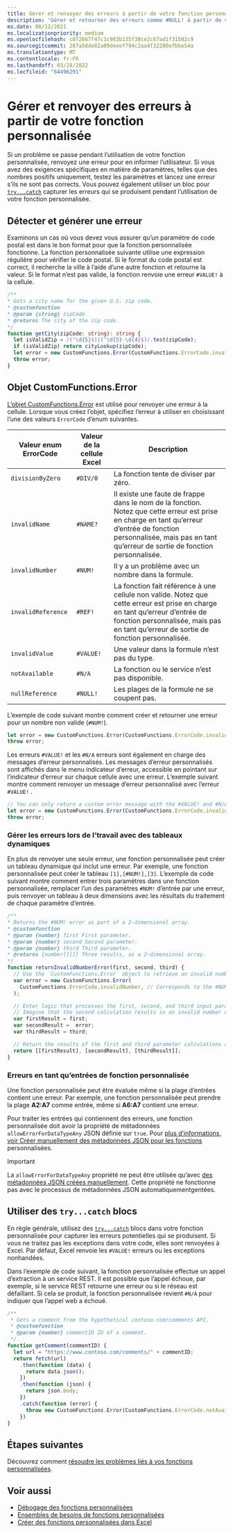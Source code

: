 ```yaml
---
title: Gérer et renvoyer des erreurs à partir de votre fonction personnalisée
description: 'Gérer et retourner des erreurs comme #NULL! à partir de votre fonction personnalisée.'
ms.date: 08/12/2021
ms.localizationpriority: medium
ms.openlocfilehash: c8f2667f47c1c983b135f38ce2c67ad1f31502c9
ms.sourcegitcommit: 287a58de82a09deeef794c2aa4f32280efbbe54a
ms.translationtype: MT
ms.contentlocale: fr-FR
ms.lasthandoff: 03/28/2022
ms.locfileid: "64496291"
---
```

# <a name="handle-and-return-errors-from-your-custom-function"></a>Gérer et renvoyer des erreurs à partir de votre fonction personnalisée

Si un problème se passe pendant l’utilisation de votre fonction personnalisée, renvoyez une erreur pour en informer l’utilisateur. Si vous avez des exigences spécifiques en matière de paramètres, telles que des nombres positifs uniquement, testez les paramètres et lancez une erreur s’ils ne sont pas corrects. Vous pouvez également utiliser un bloc pour [`try...catch`](https://developer.mozilla.org/docs/Web/JavaScript/Reference/Statements/try...catch) capturer les erreurs qui se produisent pendant l’utilisation de votre fonction personnalisée.

## <a name="detect-and-throw-an-error"></a>Détecter et générer une erreur

Examinons un cas où vous devez vous assurer qu’un paramètre de code postal est dans le bon format pour que la fonction personnalisée fonctionne. La fonction personnalisée suivante utilise une expression régulière pour vérifier le code postal. Si le format du code postal est correct, il recherche la ville à l’aide d’une autre fonction et retourne la valeur. Si le format n’est pas valide, la fonction renvoie une erreur `#VALUE!` à la cellule.

```typescript
/**
* Gets a city name for the given U.S. zip code.
* @customfunction
* @param {string} zipCode
* @returns The city of the zip code.
*/
function getCity(zipCode: string): string {
  let isValidZip = /(^\d{5}$)|(^\d{5}-\d{4}$)/.test(zipCode);
  if (isValidZip) return cityLookup(zipCode);
  let error = new CustomFunctions.Error(CustomFunctions.ErrorCode.invalidValue, "Please provide a valid U.S. zip code.");
  throw error;
}
```

## <a name="the-customfunctionserror-object"></a>Objet CustomFunctions.Error

[L’objet CustomFunctions.Error](/javascript/api/custom-functions-runtime/customfunctions.error) est utilisé pour renvoyer une erreur à la cellule. Lorsque vous créez l’objet, spécifiez l’erreur à utiliser en choisissant l’une des valeurs `ErrorCode` d’enum suivantes.

|Valeur enum ErrorCode  |Valeur de la cellule Excel  |Description  |
|---------------|---------|---------|
|`divisionByZero` | `#DIV/0`  | La fonction tente de diviser par zéro. |
|`invalidName`    | `#NAME?`  | Il existe une faute de frappe dans le nom de la fonction. Notez que cette erreur est prise en charge en tant qu’erreur d’entrée de fonction personnalisée, mais pas en tant qu’erreur de sortie de fonction personnalisée. |
|`invalidNumber`  | `#NUM!`   | Il y a un problème avec un nombre dans la formule. |
|`invalidReference` | `#REF!` | La fonction fait référence à une cellule non valide. Notez que cette erreur est prise en charge en tant qu’erreur d’entrée de fonction personnalisée, mais pas en tant qu’erreur de sortie de fonction personnalisée.|
|`invalidValue`   | `#VALUE!` | Une valeur dans la formule n’est pas du type. |
|`notAvailable`   | `#N/A`    | La fonction ou le service n’est pas disponible. |
|`nullReference`  | `#NULL!`  | Les plages de la formule ne se coupent pas. |

L’exemple de code suivant montre comment créer et retourner une erreur pour un nombre non valide (`#NUM!`).

```typescript
let error = new CustomFunctions.Error(CustomFunctions.ErrorCode.invalidNumber);
throw error;
```

Les erreurs `#VALUE!` et les `#N/A` erreurs sont également en charge des messages d’erreur personnalisés. Les messages d’erreur personnalisés sont affichés dans le menu indicateur d’erreur, accessible en pointant sur l’indicateur d’erreur sur chaque cellule avec une erreur. L’exemple suivant montre comment renvoyer un message d’erreur personnalisé avec l’erreur `#VALUE!` .

```typescript
// You can only return a custom error message with the #VALUE! and #N/A errors.
let error = new CustomFunctions.Error(CustomFunctions.ErrorCode.invalidValue, "The parameter can only contain lowercase characters.");
throw error;
```

### <a name="handle-errors-when-working-with-dynamic-arrays"></a>Gérer les erreurs lors de l’travail avec des tableaux dynamiques

En plus de renvoyer une seule erreur, une fonction personnalisée peut créer un tableau dynamique qui inclut une erreur. Par exemple, une fonction personnalisée peut créer le tableau `[1],[#NUM!],[3]`. L’exemple de code suivant montre comment entrer trois paramètres dans une fonction personnalisée, remplacer l’un des paramètres `#NUM!` d’entrée par une erreur, puis renvoyer un tableau à deux dimensions avec les résultats du traitement de chaque paramètre d’entrée.

```js
/**
* Returns the #NUM! error as part of a 2-dimensional array.
* @customfunction
* @param {number} first First parameter.
* @param {number} second Second parameter.
* @param {number} third Third parameter.
* @returns {number[][]} Three results, as a 2-dimensional array.
*/
function returnInvalidNumberError(first, second, third) {
  // Use the `CustomFunctions.Error` object to retrieve an invalid number error.
  var error = new CustomFunctions.Error(
    CustomFunctions.ErrorCode.invalidNumber, // Corresponds to the #NUM! error in the Excel UI.
  );

  // Enter logic that processes the first, second, and third input parameters.
  // Imagine that the second calculation results in an invalid number error. 
  var firstResult = first;
  var secondResult =  error;
  var thirdResult = third;

  // Return the results of the first and third parameter calculations and a #NUM! error in place of the second result. 
  return [[firstResult], [secondResult], [thirdResult]];
}
```

### <a name="errors-as-custom-function-inputs"></a>Erreurs en tant qu’entrées de fonction personnalisée

Une fonction personnalisée peut être évaluée même si la plage d’entrées contient une erreur. Par exemple, une fonction personnalisée peut prendre la plage **A2:A7** comme entrée, même si **A6:A7** contient une erreur.

Pour traiter les entrées qui contiennent des erreurs, une fonction personnalisée doit avoir la propriété de métadonnées `allowErrorForDataTypeAny` JSON définie sur `true`. Pour [plus d’informations, voir Créer manuellement des métadonnées JSON pour les fonctions](custom-functions-json.md#metadata-reference) personnalisées.

> [!IMPORTANT]
> La `allowErrorForDataTypeAny` propriété ne peut être utilisée qu’avec [des métadonnées JSON créées manuellement](custom-functions-json.md). Cette propriété ne fonctionne pas avec le processus de métadonnées JSON automatiquementgentées.

## <a name="use-trycatch-blocks"></a>Utiliser des `try...catch` blocs

En règle générale, utilisez des [`try...catch`](https://developer.mozilla.org/docs/Web/JavaScript/Reference/Statements/try...catch) blocs dans votre fonction personnalisée pour capturer les erreurs potentielles qui se produisent. Si vous ne traitez pas les exceptions dans votre code, elles sont renvoyées à Excel. Par défaut, Excel renvoie les `#VALUE!` erreurs ou les exceptions nonhandées.

Dans l’exemple de code suivant, la fonction personnalisée effectue un appel d’extraction à un service REST. Il est possible que l’appel échoue, par exemple, si le service REST retourne une erreur ou si le réseau est défaillant. Si cela se produit, la fonction personnalisée revient `#N/A` pour indiquer que l’appel web a échoué.

```typescript
/**
 * Gets a comment from the hypothetical contoso.com/comments API.
 * @customfunction
 * @param {number} commentID ID of a comment.
 */
function getComment(commentID) {
  let url = "https://www.contoso.com/comments/" + commentID;
  return fetch(url)
    .then(function (data) {
      return data.json();
    })
    .then(function (json) {
      return json.body;
    })
    .catch(function (error) {
      throw new CustomFunctions.Error(CustomFunctions.ErrorCode.notAvailable);
    })
}
```

## <a name="next-steps"></a>Étapes suivantes

Découvrez comment [résoudre les problèmes liés à vos fonctions personnalisées](custom-functions-troubleshooting.md).

## <a name="see-also"></a>Voir aussi

* [Débogage des fonctions personnalisées](custom-functions-debugging.md)
* [Ensembles de besoins de fonctions personnalisées](/javascript/api/requirement-sets/excel/custom-functions-requirement-sets)
* [Créer des fonctions personnalisées dans Excel](custom-functions-overview.md)
